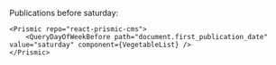 Publications before saturday:

    <Prismic repo="react-prismic-cms">
        <QueryDayOfWeekBefore path="document.first_publication_date" value="saturday" component={VegetableList} />
    </Prismic>
